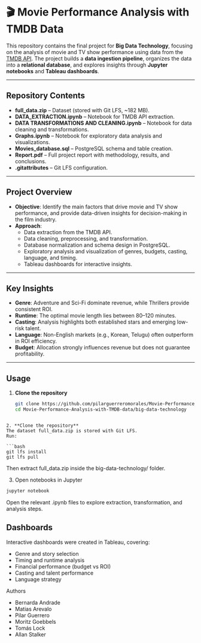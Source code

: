 # 🎬 Movie Performance Analysis with TMDB Data

This repository contains the final project for **Big Data Technology**, focusing on the analysis of movie and TV show performance using data from the [TMDB API](https://developer.themoviedb.org/docs). The project builds a **data ingestion pipeline**, organizes the data into a **relational database**, and explores insights through **Jupyter notebooks** and **Tableau dashboards**.

---

## Repository Contents

- **full_data.zip** – Dataset (stored with Git LFS, ~182 MB).  
- **DATA_EXTRACTION.ipynb** – Notebook for TMDB API extraction.  
- **DATA TRANSFORMATIONS AND CLEANING.ipynb** – Notebook for data cleaning and transformations.  
- **Graphs.ipynb** – Notebook for exploratory data analysis and visualizations.  
- **Movies_database.sql** – PostgreSQL schema and table creation.  
- **Report.pdf** – Full project report with methodology, results, and conclusions.  
- **.gitattributes** – Git LFS configuration.  

---

## Project Overview

- **Objective**: Identify the main factors that drive movie and TV show performance, and provide data-driven insights for decision-making in the film industry.  
- **Approach**:  
  - Data extraction from the TMDB API.  
  - Data cleaning, preprocessing, and transformation.  
  - Database normalization and schema design in PostgreSQL.  
  - Exploratory analysis and visualization of genres, budgets, casting, language, and timing.  
  - Tableau dashboards for interactive insights.  

---

## Key Insights

- **Genre**: Adventure and Sci-Fi dominate revenue, while Thrillers provide consistent ROI.  
- **Runtime**: The optimal movie length lies between 80–120 minutes.  
- **Casting**: Analysis highlights both established stars and emerging low-risk talent.  
- **Language**: Non-English markets (e.g., Korean, Telugu) often outperform in ROI efficiency.  
- **Budget**: Allocation strongly influences revenue but does not guarantee profitability.  

---

## Usage

1. **Clone the repository**  
   ```bash
   git clone https://github.com/pilarguerreromorales/Movie-Performance-Analysis-with-TMDB-data.git
   cd Movie-Performance-Analysis-with-TMDB-data/big-data-technology
  ```

2. **Clone the repository** 
The dataset full_data.zip is stored with Git LFS.
Run:

 ```bash
git lfs install
git lfs pull
  ```
Then extract full_data.zip inside the big-data-technology/ folder.

3. Open notebooks in Jupyter

 ```bash
jupyter notebook
  ```
Open the relevant .ipynb files to explore extraction, transformation, and analysis steps.

## Dashboards
Interactive dashboards were created in Tableau, covering:

- Genre and story selection
- Timing and runtime analysis
- Financial performance (budget vs ROI)
- Casting and talent performance
- Language strategy

Authors
- Bernarda Andrade
- Matias Arevalo
- Pilar Guerrero
- Moritz Goebbels
- Tomás Lock
- Allan Stalker
